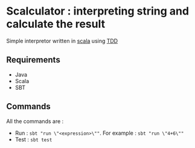 Scalculator : interpreting string and calculate the result
=======================================================

Simple interpretor  written in [scala](http://scala-lang.org/) using [TDD](http://fr.wikipedia.org/wiki/Test_Driven_Development)

Requirements
------------

 * Java
 * Scala
 * SBT

Commands
--------

All the commands are :

 * Run <expression>: `sbt "run \"<expression>\""`. For example : `sbt "run \"4+6\""`
 * Test : `sbt test`




